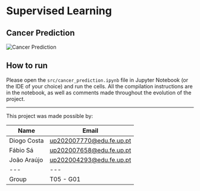 # **Supervised Learning**

## Cancer Prediction

![Cancer Prediction](/images/cancer.jpg)

## How to run

Please open the `src/cancer_prediction.ipynb` file in Jupyter Notebook (or the IDE of your choice) and run the cells.
All the compilation instructions are in the notebook, as well as comments made throughout the evolution of the project.

---

This project was made possible by:

| Name | Email |
|-|-|
| Diogo Costa | up202007770@edu.fe.up.pt |
| Fábio Sá | up202007658@edu.fe.up.pt |
| João Araújo | up202004293@edu.fe.up.pt |
|---|---|
| Group | T05 - G01 |